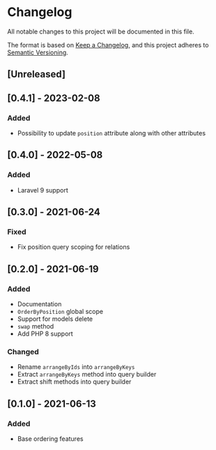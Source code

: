 # Changelog

All notable changes to this project will be documented in this file.

The format is based on [Keep a Changelog](https://keepachangelog.com/en/1.0.0/),
and this project adheres to [Semantic Versioning](https://semver.org/spec/v2.0.0.html).


## [Unreleased]

## [0.4.1] - 2023-02-08

### Added

- Possibility to update `position` attribute along with other attributes

## [0.4.0] - 2022-05-08

### Added

- Laravel 9 support

## [0.3.0] - 2021-06-24

### Fixed

- Fix position query scoping for relations

## [0.2.0] - 2021-06-19

### Added

- Documentation
- `OrderByPosition` global scope
- Support for models delete 
- `swap` method
- Add PHP 8 support

### Changed

- Rename `arrangeByIds` into `arrangeByKeys`
- Extract `arrangeByKeys` method into query builder
- Extract shift methods into query builder

## [0.1.0] - 2021-06-13

### Added

- Base ordering features
